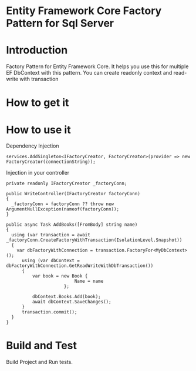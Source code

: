 # Entity Framework Core Factory Pattern for Sql Server

# Introduction 
Factory Pattern for Entity Framework Core. It helps you use this for multiple EF DbContext with this pattern.
You can create readonly context and read-write with transaction

# How to get it

# How to use it
Dependency Injection
```
services.AddSingleton<IFactoryCreator, FactoryCreator>(provider => new FactoryCreator(connectionString));
```

Injection in your controller
```
private readonly IFactoryCreator _factoryConn;

public WriteController(IFactoryCreator factoryConn)
{
  _factoryConn = factoryConn ?? throw new ArgumentNullException(nameof(factoryConn));
}

public async Task AddBooks([FromBody] string name)
{
  using (var transaction = await _factoryConn.CreateFactoryWithTransaction(IsolationLevel.Snapshot))
  {
    var dbFactoryWithConnection = transaction.FactoryFor<MyDbContext>();
      using (var dbContext = dbFactoryWithConnection.GetReadWriteWithDbTransaction())
      {
          var book = new Book {
                          Name = name
                      };

          dbContext.Books.Add(book);
          await dbContext.SaveChanges();
      }
      transaction.commit();
  }
}
```

# Build and Test
Build Project and Run tests. 
